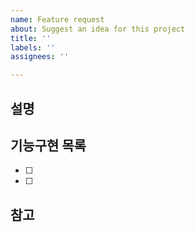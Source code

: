 ```yaml
---
name: Feature request
about: Suggest an idea for this project
title: ''
labels: ''
assignees: ''

---
```


## 설명

## 기능구현 목록
- [ ]
- [ ]

## 참고
